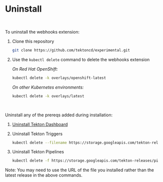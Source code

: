 # Uninstall
<br/>

To uninstall the webhooks extension:
<br/>

1. Clone this repository

    ```bash
    git clone https://github.com/tektoncd/experimental.git
    ```

2. Use the `kubectl delete` command to delete the webhooks extension
      
      _On Red Hat OpenShift:_

      ```bash
      kubectl delete -k overlays/openshift-latest
      ```

      _On other Kubernetes environments:_

      ```bash
      kubectl delete -k overlays/latest
      ```  
<br/>

Uninstall any of the prereqs added during installation:

1. [Uninstall Tekton Dashboard](https://github.com/tektoncd/dashboard)  
2. Uninstall Tekton Triggers

    ```bash
    kubectl delete --filename https://storage.googleapis.com/tekton-releases/triggers/latest/release.yaml
    ```

3. Uninstall Tekton Pipelines

    ```bash
    kubectl delete -f https://storage.googleapis.com/tekton-releases/pipeline/latest/release.yaml
    ```

Note: You may need to use the URL of the file you installed rather than the latest release in the above commands.